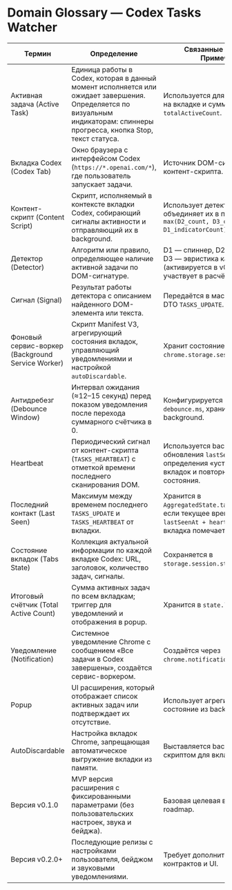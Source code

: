 # Domain Glossary — Codex Tasks Watcher

| Термин | Определение | Связанные термины / Примечания |
|--------|-------------|--------------------------------|
| Активная задача (Active Task) | Единица работы в Codex, которая в данный момент исполняется или ожидает завершения. Определяется по визуальным индикаторам: спиннеры прогресса, кнопка Stop, текст статуса. | Используется для расчёта `count` на вкладке и суммарного `totalActiveCount`. |
| Вкладка Codex (Codex Tab) | Окно браузера с интерфейсом Codex (`https://*.openai.com/*`), где пользователь запускает задачи. | Источник DOM-сигналов для контент-скрипта. |
| Контент-скрипт (Content Script) | Скрипт, исполняемый в контексте вкладки Codex, собирающий сигналы активности и отправляющий их в background. | Использует детекторы D1/D2/D3 и объединяет их в правило `max(D2_count, D3_count, D1_indicatorCount)`. |
| Детектор (Detector) | Алгоритм или правило, определяющее наличие активной задачи по DOM-сигнатуре. | D1 — спиннер, D2 — кнопка Stop, D3 — эвристика карточек (активируется в v0.2.0+ и участвует в расчёте `count`). |
| Сигнал (Signal) | Результат работы детектора с описанием найденного DOM-элемента или текста. | Передаётся в массиве `signals` DTO `TASKS_UPDATE`. |
| Фоновый сервис-воркер (Background Service Worker) | Скрипт Manifest V3, агрегирующий состояния вкладок, управляющий уведомлениями и настройкой `autoDiscardable`. | Хранит состояние в `chrome.storage.session`. |
| Антидребезг (Debounce Window) | Интервал ожидания (≈12–15 секунд) перед показом уведомления после перехода суммарного счётчика в 0. | Конфигурируется через `debounce.ms`, хранится в состоянии background. |
| Heartbeat | Периодический сигнал от контент-скрипта (`TASKS_HEARTBEAT`) с отметкой времени последнего сканирования DOM. | Используется background для обновления `lastSeenAt`, определения «устаревших» вкладок и повторного запроса состояния. |
| Последний контакт (Last Seen) | Максимум между временем последнего `TASKS_UPDATE` и `TASKS_HEARTBEAT` от вкладки. | Хранится в `AggregatedState.tabs[].lastSeenAt`; если текущее время превышает `lastSeenAt + heartbeatTimeout`, вкладка помечается как `STALE`. |
| Состояние вкладок (Tabs State) | Коллекция актуальной информации по каждой вкладке Codex: URL, заголовок, количество задач, сигналы. | Сохраняется в `storage.session.state.tabs`. |
| Итоговый счётчик (Total Active Count) | Сумма активных задач по всем вкладкам; триггер для уведомлений и отображения в popup. | Хранится в `state.lastTotal`. |
| Уведомление (Notification) | Системное уведомление Chrome с сообщением «Все задачи в Codex завершены», создаётся сервис-воркером. | Создаётся через `chrome.notifications.create`. |
| Popup | UI расширения, который отображает список активных задач или подтверждает их отсутствие. | Использует агрегированное состояние из background. |
| AutoDiscardable | Настройка вкладок Chrome, запрещающая автоматическое выгружение вкладки из памяти. | Выставляется background-скриптом для вкладок Codex. |
| Версия v0.1.0 | MVP версия расширения с фиксированными параметрами (без пользовательских настроек, звука и бейджа). | Базовая целевая версия текущего roadmap. |
| Версия v0.2.0+ | Последующие релизы с настройками пользователя, бейджом и звуковыми уведомлениями. | Требует дополнительных контрактов и UI. |
